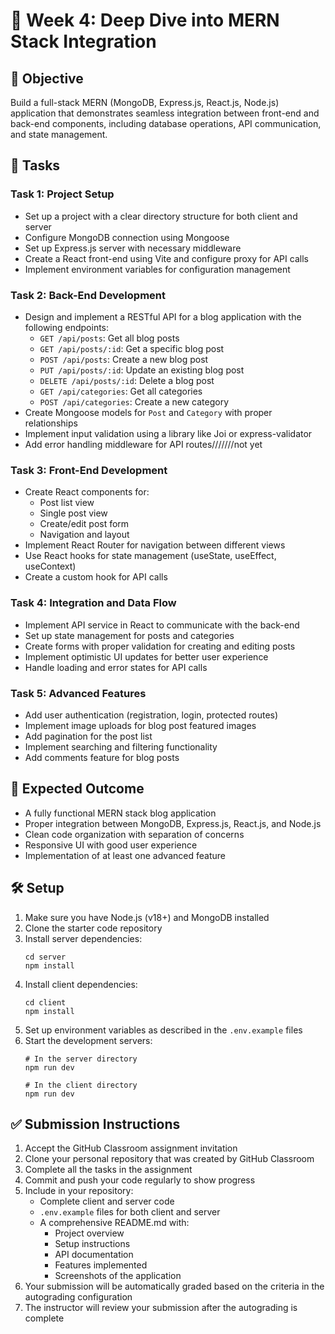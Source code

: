# 🔄 Week 4: Deep Dive into MERN Stack Integration

## 🚀 Objective
Build a full-stack MERN (MongoDB, Express.js, React.js, Node.js) application that demonstrates seamless integration between front-end and back-end components, including database operations, API communication, and state management.

## 📂 Tasks

### Task 1: Project Setup
- Set up a project with a clear directory structure for both client and server
- Configure MongoDB connection using Mongoose
- Set up Express.js server with necessary middleware
- Create a React front-end using Vite and configure proxy for API calls
- Implement environment variables for configuration management

### Task 2: Back-End Development
- Design and implement a RESTful API for a blog application with the following endpoints:
  - `GET /api/posts`: Get all blog posts
  - `GET /api/posts/:id`: Get a specific blog post
  - `POST /api/posts`: Create a new blog post
  - `PUT /api/posts/:id`: Update an existing blog post
  - `DELETE /api/posts/:id`: Delete a blog post
  - `GET /api/categories`: Get all categories
  - `POST /api/categories`: Create a new category
- Create Mongoose models for `Post` and `Category` with proper relationships
- Implement input validation using a library like Joi or express-validator
- Add error handling middleware for API routes///////not yet

### Task 3: Front-End Development
- Create React components for:
  - Post list view
  - Single post view
  - Create/edit post form
  - Navigation and layout
- Implement React Router for navigation between different views
- Use React hooks for state management (useState, useEffect, useContext)
- Create a custom hook for API calls

### Task 4: Integration and Data Flow
- Implement API service in React to communicate with the back-end
- Set up state management for posts and categories
- Create forms with proper validation for creating and editing posts
- Implement optimistic UI updates for better user experience
- Handle loading and error states for API calls

### Task 5: Advanced Features
- Add user authentication (registration, login, protected routes)
- Implement image uploads for blog post featured images
- Add pagination for the post list
- Implement searching and filtering functionality
- Add comments feature for blog posts

## 🧪 Expected Outcome
- A fully functional MERN stack blog application
- Proper integration between MongoDB, Express.js, React.js, and Node.js
- Clean code organization with separation of concerns
- Responsive UI with good user experience
- Implementation of at least one advanced feature

## 🛠️ Setup
1. Make sure you have Node.js (v18+) and MongoDB installed
2. Clone the starter code repository
3. Install server dependencies:
   ```
   cd server
   npm install
   ```
4. Install client dependencies:
   ```
   cd client
   npm install
   ```
5. Set up environment variables as described in the `.env.example` files
6. Start the development servers:
   ```
   # In the server directory
   npm run dev
   
   # In the client directory
   npm run dev
   ```

## ✅ Submission Instructions
1. Accept the GitHub Classroom assignment invitation
2. Clone your personal repository that was created by GitHub Classroom
3. Complete all the tasks in the assignment
4. Commit and push your code regularly to show progress
5. Include in your repository:
   - Complete client and server code
   - `.env.example` files for both client and server
   - A comprehensive README.md with:
     - Project overview
     - Setup instructions
     - API documentation
     - Features implemented
     - Screenshots of the application
6. Your submission will be automatically graded based on the criteria in the autograding configuration
7. The instructor will review your submission after the autograding is complete 